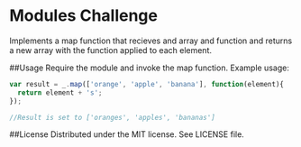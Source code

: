 # Modules Challenge

Implements a map function that recieves and array and function and returns a new array with the function applied to each element.

##Usage
Require the module and invoke the map function.  Example usage:
```JavaScript
var result = _.map(['orange', 'apple', 'banana'], function(element){
  return element + 's';
});

//Result is set to ['oranges', 'apples', 'bananas']
```

##License
Distributed under the MIT license.  See LICENSE file.

